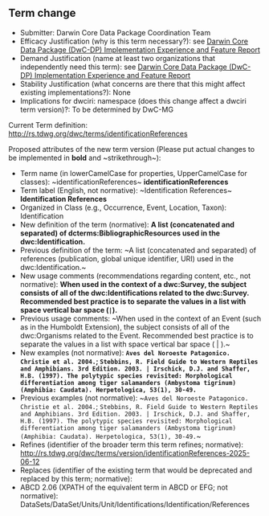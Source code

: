 ## Term change

* Submitter: Darwin Core Data Package Coordination Team
* Efficacy Justification (why is this term necessary?): see [Darwin Core Data Package (DwC-DP) Implementation Experience and Feature Report](https://gbif.github.io/dwc-dp/docs/dwc_dp_implementation_feature_reports.pdf)
* Demand Justification (name at least two organizations that independently need this term): see [Darwin Core Data Package (DwC-DP) Implementation Experience and Feature Report](https://gbif.github.io/dwc-dp/docs/dwc_dp_implementation_feature_reports.pdf)
* Stability Justification (what concerns are there that this might affect existing implementations?): None
* Implications for dwciri: namespace (does this change affect a dwciri term version)?: To be determined by DwC-MG

Current Term definition: http://rs.tdwg.org/dwc/terms/identificationReferences

Proposed attributes of the new term version (Please put actual changes to be implemented in **bold** and ~strikethrough~):

* Term name (in lowerCamelCase for properties, UpperCamelCase for classes): ~identificationReferences~ **identificationReferences**
* Term label (English, not normative): ~Identification References~ **Identification References**
* Organized in Class (e.g., Occurrence, Event, Location, Taxon): Identification
* New definition of the term (normative): **A list (concatenated and separated) of dcterms:BibliographicResources used in the dwc:Identification.**
* Previous definition of the term: ~A list (concatenated and separated) of references (publication, global unique identifier, URI) used in the dwc:Identification.~
* New usage comments (recommendations regarding content, etc., not normative): **When used in the context of a dwc:Survey, the subject consists of all of the dwc:Identifications related to the dwc:Survey. Recommended best practice is to separate the values in a list with space vertical bar space (` | `).** 
* Previous usage comments: ~When used in the context of an Event (such as in the Humboldt Extension), the subject consists of all of the dwc:Organisms related to the Event. Recommended best practice is to separate the values in a list with space vertical bar space ( | ).~
* New examples (not normative): **`Aves del Noroeste Patagonico. Christie et al. 2004.`; `Stebbins, R. Field Guide to Western Reptiles and Amphibians. 3rd Edition. 2003. | Irschick, D.J. and Shaffer, H.B. (1997). The polytypic species revisited: Morphological differentiation among tiger salamanders (Ambystoma tigrinum) (Amphibia: Caudata). Herpetologica, 53(1), 30-49.`**
* Previous examples (not normative): ~`Aves del Noroeste Patagonico. Christie et al. 2004.`; `Stebbins, R. Field Guide to Western Reptiles and Amphibians. 3rd Edition. 2003. | Irschick, D.J. and Shaffer, H.B. (1997). The polytypic species revisited: Morphological differentiation among tiger salamanders (Ambystoma tigrinum) (Amphibia: Caudata). Herpetologica, 53(1), 30-49.`~
* Refines (identifier of the broader term this term refines; normative): http://rs.tdwg.org/dwc/terms/version/identificationReferences-2025-06-12
* Replaces (identifier of the existing term that would be deprecated and replaced by this term; normative): 
* ABCD 2.06 (XPATH of the equivalent term in ABCD or EFG; not normative): DataSets/DataSet/Units/Unit/Identifications/Identification/References
